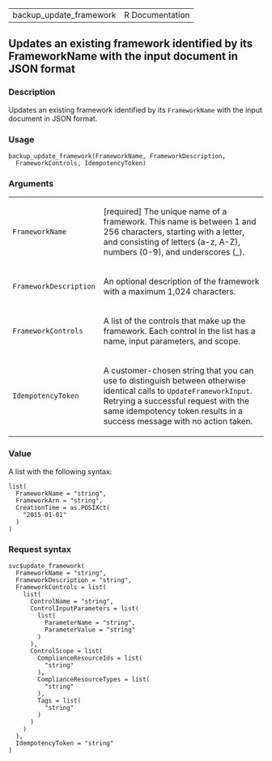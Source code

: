 <table style="width: 100%;">
<tbody>
<tr class="odd">
<td>backup_update_framework</td>
<td style="text-align: right;">R Documentation</td>
</tr>
</tbody>
</table>

## Updates an existing framework identified by its FrameworkName with the input document in JSON format

### Description

Updates an existing framework identified by its `FrameworkName` with the
input document in JSON format.

### Usage

    backup_update_framework(FrameworkName, FrameworkDescription,
      FrameworkControls, IdempotencyToken)

### Arguments

<table>
<colgroup>
<col style="width: 35%" />
<col style="width: 65%" />
</colgroup>
<tbody>
<tr class="odd">
<td><code
id="backup_update_framework_:_FrameworkName">FrameworkName</code></td>
<td><p>[required] The unique name of a framework. This name is between 1
and 256 characters, starting with a letter, and consisting of letters
(a-z, A-Z), numbers (0-9), and underscores (_).</p></td>
</tr>
<tr class="even">
<td><code
id="backup_update_framework_:_FrameworkDescription">FrameworkDescription</code></td>
<td><p>An optional description of the framework with a maximum 1,024
characters.</p></td>
</tr>
<tr class="odd">
<td><code
id="backup_update_framework_:_FrameworkControls">FrameworkControls</code></td>
<td><p>A list of the controls that make up the framework. Each control
in the list has a name, input parameters, and scope.</p></td>
</tr>
<tr class="even">
<td><code
id="backup_update_framework_:_IdempotencyToken">IdempotencyToken</code></td>
<td><p>A customer-chosen string that you can use to distinguish between
otherwise identical calls to <code>UpdateFrameworkInput</code>. Retrying
a successful request with the same idempotency token results in a
success message with no action taken.</p></td>
</tr>
</tbody>
</table>

### Value

A list with the following syntax:

    list(
      FrameworkName = "string",
      FrameworkArn = "string",
      CreationTime = as.POSIXct(
        "2015-01-01"
      )
    )

### Request syntax

    svc$update_framework(
      FrameworkName = "string",
      FrameworkDescription = "string",
      FrameworkControls = list(
        list(
          ControlName = "string",
          ControlInputParameters = list(
            list(
              ParameterName = "string",
              ParameterValue = "string"
            )
          ),
          ControlScope = list(
            ComplianceResourceIds = list(
              "string"
            ),
            ComplianceResourceTypes = list(
              "string"
            ),
            Tags = list(
              "string"
            )
          )
        )
      ),
      IdempotencyToken = "string"
    )
